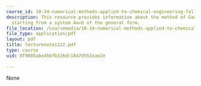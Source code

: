 ```yaml
---
course_id: 10-34-numerical-methods-applied-to-chemical-engineering-fall-2005
description: This resource provides information about the method of Gaussian elimination,
  starting from a system Ax=b of the general form.
file_location: /coursemedia/10-34-numerical-methods-applied-to-chemical-engineering-fall-2005/8f9885abe456fb326dc18470551eae2e_lecturenotes122.pdf
file_type: application/pdf
layout: pdf
title: lecturenotes122.pdf
type: course
uid: 8f9885abe456fb326dc18470551eae2e

---
```

None
